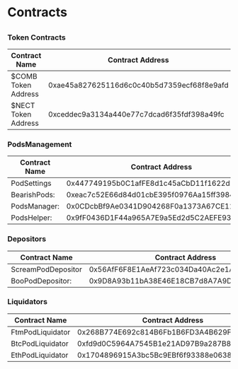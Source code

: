 # Contracts

##

### Token Contracts

| Contract Name       | Contract Address                           |   |
| ------------------- | ------------------------------------------ | - |
| $COMB Token Address | 0xae45a827625116d6c0c40b5d7359ecf68f8e9afd |   |
| $NECT Token Address | 0xceddec9a3134a440e77c7dcad6f35fdf398a49fc |   |

### PodsManagement

| Contract Name | Contract Address                           |
| ------------- | ------------------------------------------ |
| PodSettings   | 0x447749195b0C1afFE8d1c45aCbD11f1622dE17D9 |
| BearishPods:  | 0xeac7c52E66d84d01cbE395f0976Aa15ff3984297 |
| PodsManager:  | 0x0CDcbBf9Ae0341D904268F0a1373A67CE114c2B3 |
| PodsHelper:   | 0x9fF0436D1F44a965A7E9a5Ed2d5C2AEFE93f6AdF |

### Depositors

| Contract Name      | Contract Address                           |
| ------------------ | ------------------------------------------ |
| ScreamPodDepositor | 0x56AfF6F8E1AeAf723c034Da40Ac2e1AA43fa2Cec |
| BooPodDepositor:   | 0x9D8A93b11bA38E46E18CB7d8A7A9D484e0b3aCAB |

### Liquidators

| Contract Name    | Contract Address                           |
| ---------------- | ------------------------------------------ |
| FtmPodLiquidator | 0x268B774E692c814B6Fb1B6FD3A4B629F340937A2 |
| BtcPodLiquidator | 0xfd9d0C5964A7545B1e21AD97B9a287B8170A2445 |
| EthPodLiquidator | 0x1704896915A3bc5Bc9EBf6f93388e0638E64B0Bb |
